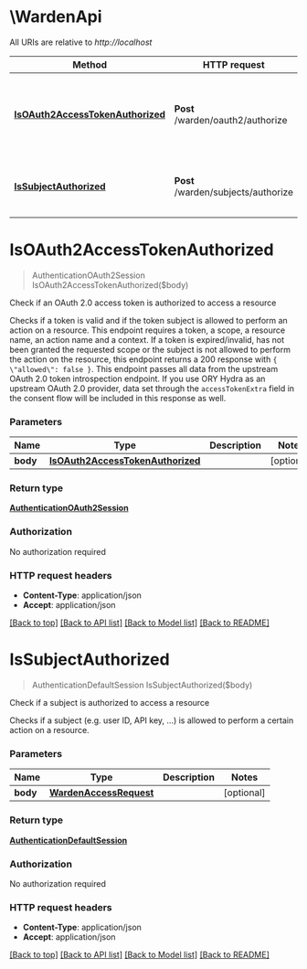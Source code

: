 # \WardenApi

All URIs are relative to *http://localhost*

Method | HTTP request | Description
------------- | ------------- | -------------
[**IsOAuth2AccessTokenAuthorized**](WardenApi.md#IsOAuth2AccessTokenAuthorized) | **Post** /warden/oauth2/authorize | Check if an OAuth 2.0 access token is authorized to access a resource
[**IsSubjectAuthorized**](WardenApi.md#IsSubjectAuthorized) | **Post** /warden/subjects/authorize | Check if a subject is authorized to access a resource


# **IsOAuth2AccessTokenAuthorized**
> AuthenticationOAuth2Session IsOAuth2AccessTokenAuthorized($body)

Check if an OAuth 2.0 access token is authorized to access a resource

Checks if a token is valid and if the token subject is allowed to perform an action on a resource. This endpoint requires a token, a scope, a resource name, an action name and a context.   If a token is expired/invalid, has not been granted the requested scope or the subject is not allowed to perform the action on the resource, this endpoint returns a 200 response with `{ \"allowed\": false }`.   This endpoint passes all data from the upstream OAuth 2.0 token introspection endpoint. If you use ORY Hydra as an upstream OAuth 2.0 provider, data set through the `accessTokenExtra` field in the consent flow will be included in this response as well.


### Parameters

Name | Type | Description  | Notes
------------- | ------------- | ------------- | -------------
 **body** | [**IsOAuth2AccessTokenAuthorized**](IsOAuth2AccessTokenAuthorized.md)|  | [optional] 

### Return type

[**AuthenticationOAuth2Session**](authenticationOAuth2Session.md)

### Authorization

No authorization required

### HTTP request headers

 - **Content-Type**: application/json
 - **Accept**: application/json

[[Back to top]](#) [[Back to API list]](../README.md#documentation-for-api-endpoints) [[Back to Model list]](../README.md#documentation-for-models) [[Back to README]](../README.md)

# **IsSubjectAuthorized**
> AuthenticationDefaultSession IsSubjectAuthorized($body)

Check if a subject is authorized to access a resource

Checks if a subject (e.g. user ID, API key, ...) is allowed to perform a certain action on a resource.


### Parameters

Name | Type | Description  | Notes
------------- | ------------- | ------------- | -------------
 **body** | [**WardenAccessRequest**](WardenAccessRequest.md)|  | [optional] 

### Return type

[**AuthenticationDefaultSession**](authenticationDefaultSession.md)

### Authorization

No authorization required

### HTTP request headers

 - **Content-Type**: application/json
 - **Accept**: application/json

[[Back to top]](#) [[Back to API list]](../README.md#documentation-for-api-endpoints) [[Back to Model list]](../README.md#documentation-for-models) [[Back to README]](../README.md)

